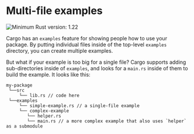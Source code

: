 # Multi-file examples

![Minimum Rust version: 1.22](https://img.shields.io/badge/Minimum%20Rust%20Version-1.22-brightgreen.svg)

Cargo has an `examples` feature for showing people how to use your package.
By putting individual files inside of the top-level `examples` directory, you
can create multiple examples.

But what if your example is too big for a single file? Cargo supports adding
sub-directories inside of `examples`, and looks for a `main.rs` inside of
them to build the example. It looks like this:

```text
my-package
 └──src
     └── lib.rs // code here
 └──examples 
     └── simple-example.rs // a single-file example
     └── complex-example
        └── helper.rs
        └── main.rs // a more complex example that also uses `helper` as a submodule
```
